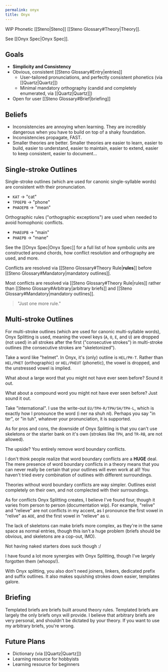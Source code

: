 ```yaml
---
permalink: onyx
title: Onyx
---
```


WIP Phonetic [[Steno|Steno]] [[Steno Glossary#Theory|Theory]].

See [[Onyx Spec|Onyx Spec]].

## Goals

- **Simplicity and Consistency**
- Obvious, consistent [[Steno Glossary#Entry|entries]]
  - User-tailored pronunciations, and perfectly consistent phonetics (via [[Quartz|Quartz]])
  - Minimal mandatory orthography (candid and completely enumerated, via [[Quartz|Quartz]])
- Open for user [[Steno Glossary#Brief|briefing]]

## Beliefs

- Inconsistencies are annoying when learning. They are incredibly dangerous when you have to build on top of a shaky foundation.
- Inconsistencies propagate, FAST.
- Smaller theories are better. Smaller theories are easier to learn, easier to build, easier to understand, easier to maintain, easier to extend, easier to keep consistent, easier to document...

## Single-stroke Outlines

Single-stroke outlines (which are used for canonic single-syllable words) are consistent with their pronunciation.

- `KAT` → "cat"
- `TPOEPB` → "phone"
- `PHAOEPB` → "mean"

Orthographic rules ("orthographic exceptions") are used when needed to avoid homophonic conflicts.

- `PHAEUPB` → "main"
- `PHAEPB` → "mane"

See the [[Onyx Spec|Onyx Spec]] for a full list of how symbolic units are constructed around chords, how conflict resolution and orthography are used, and more.

Conflicts are resolved via [[Steno Glossary#Theory Rule|**rules**]] before [[Steno Glossary#Mandatory|mandatory outlines]].

Most conflicts are resolved via [[Steno Glossary#Theory Rule|rules]] rather than [[Steno Glossary#Arbitrary|arbitrary briefs]] and [[Steno Glossary#Mandatory|mandatory outlines]].

> "Just one more rule."

## Multi-stroke Outlines

For multi-stroke outlines (which are used for canonic multi-syllable words), Onyx Splitting is used, meaning the vowel keys (`A`, `O`, `E`, and `U`) are dropped (not used) in all strokes after the first ("consecutive strokes") in multi-stroke outlines (the consecutive strokes are "skeletonized").

Take a word like "helmet". In Onyx, it's (only) outline is `HEL/PH-T`. Rather than `HEL/PHET` (orthographic) or `HEL/PHEUT` (phonetic), the vowel is dropped, and the unstressed vowel is implied.

What about a large word that you might not have ever seen before? Sound it out.

What about a compound word you might not have ever seen before? Just sound it out.

Take "international". I use the write-out `EU/TPH-R/TPH/SH/TPH-L`, which is exactly how I pronounce the word (i ner na shuh nl). Perhaps you say "in ter", or "in tuh", whatever your pronunciation, it is supported.

As for pros and cons, the downside of Onyx Splitting is that you can't use skeletons or the starter bank on it's own (strokes like `TPH`, and `TR-RB`, are not allowed).

The upside? You entirely remove word boundary conflicts.

I don't think people realize that word boundary conflicts are a **HUGE** deal. The mere presence of word boundary conflicts in a theory means that you can never really be certain that your outlines will even work at all! You haven't tried every combination of outlines with different surroundings.

Theories without word boundary conflicts are way simpler. Outlines exist completely on their own, and not complected with their surroundings.

As for conflicts Onyx Splitting creates, I believe I've found four, though it varies from person to person (documentation wip). For example, "relive" and "relieve" are not conflicts in my accent, as I pronounce the first vowel in "relive" as `AOE`, and the first vowel in "relieve" as `U`.

The lack of skeletons can make briefs more complex, as they're in the same space as normal entries, though this isn't a huge problem (briefs should be obvious, and skeletons are a cop-out, IMO).

Not having naked starters does suck though :/

I have found a lot more synergies with Onyx Splitting, though I've largely forgotten them (whoops!).

With Onyx splitting, you also don't need joiners, linkers, dedicated prefix and suffix outlines. It also makes squishing strokes down easier, templates galore.

## Briefing

Templated briefs are briefs built around theory rules. Templated briefs are largely the only briefs onyx will provide. I believe that arbitrary briefs are very personal, and shouldn't be dictated by your theory. If you want to use my arbitrary briefs, you're wrong.

## Future Plans

- Dictionary (via [[Quartz|Quartz]])
- Learning resource for hobbyists
- Learning resource for beginners